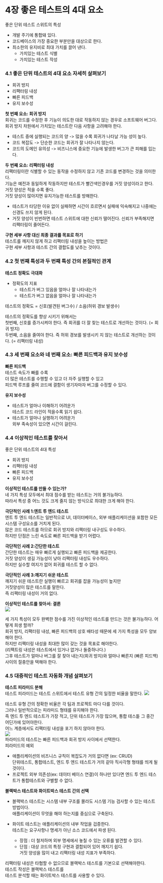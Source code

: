# 4장 좋은 테스트의 4대 요소
좋은 단위 테스트 스위트의 특성
- 개발 주기에 통합돼 있다.
- 코드베이스의 가장 중요한 부분만을 대상으로 한다.
- 최소한의 유지비로 최대 가치를 끌어 낸다.
  - 가치있는 테스트 식별  
  - 가치있는 테스트 작성

### 4.1 좋은 단위 테스트의 4대 요소 자세히 살펴보기
- 회귀 방지
- 리팩터링 내성
- 빠른 피드백
- 유지 보수성

**첫 번째 요소: 회귀 방지**  
회귀는 코드를 수정한 후 기능이 의도한 대로 작동하지 않는 경우로 소프트웨어 버그다.  
회귀 방지 차원에서 가치있는 테스트란 다음 사항을 고려해야 한다.  
- 테스트 중에 실행되는 코드의 양 -> 많을 수록 회귀가 나타날 가능 성이 높다.
- 코드 복잡도 -> 단순한 코드는 회귀가 잘 나타나지 않는다.
- 코드의 도메인 유의성 -> 비즈니스에 중요한 기능에 발생한 버그가 큰 피해를 입는다.

**두 번째 요소: 리팩터링 내성**  
리팩터링이란 식별할 수 있는 동작을 수정하지 않고 기존 코드를 변경하는 것을 의미한다.  
기능은 예전과 동일하게 작동하지만 테스트가 빨간색인경우를 거짓 양성이라고 한다.  
거짓 양성은 적을 수록 좋다.  
거짓 양성이 많아지면 유지가능한 테스트를 방해한다.  
- 테스트가 타당한 이유 없이 실패하면 시간이 흐르면서 실패에 익숙해지고 나중에는 신경도 쓰지 않게 된다.
- 거짓 양성이 빈번하면 테스트 스위트에 대한 신뢰가 떨어진다. 신뢰가 부족해지면 리팩터링이 줄어든다.

**구현 세부 사항 대신 최종 결과를 목표로 하기**  
테스트를 깨지지 않게 하고 리팩터링 내성을 높이는 방법은   
구현 세부 사항과 테스트 간의 결합도를 낮추는 것이다.  

### 4.2 첫 번째 특성과 두 번째 특성 간의 본질적인 관계
**테스트 정확도 극대화**  
- 정확도의 지표  
  - 테스트가 버그 있음을 얼마나 잘 나타내는가  
  - 테스트가 버그 없음을 얼마나 잘 나타내는가    
  
테스트의 정확도 = 신호(발견된 버그수) / 소음(허위 경보 발생수)  

테스트의 정확도를 향상 시키기 위해서는   
첫번째, 신호를 증가시켜야 한다. 즉 회귀를 더 잘 찾는 테스트로 개선하는 것이다. (= 회귀 방지)  
두번째, 소음을 줄여야 한다. 즉 허위 경보를 발생시키 지 않는 테스트로 개선하는 것이다. (= 리팩터링 내성)  

### 4.3 세 번째 요소와 네 번째 요소: 빠른 피드백과 유지 보수성
**빠른 피드백**  
테스트 속도가 빠를 수록  
더 많은 테스트를 수행할 수 있고 더 자주 실행할 수 있고  
피드백 루프를 줄여 코드에 결함이 생기자마자 버그를 수정할 수 있다.  

**유지 보수성**
- 테스트가 얼마나 이해하기 어려운가  
테스트 코드 라인이 적을수록 읽기 쉽다.
- 테스트가 얼마나 실행하기 어려운가  
  외부 족속성이 있으면 시간이 걸린다.

### 4.4 이상적인 테스트를 찾아서
좋은 단위 테스트의 4대 특성
- 회귀 방지
- 리팩터링 내성
- 빠른 피드백
- 유지 보수성

**이상적인 테스트를 만들 수 있는가?**  
네 가지 특성 모두에서 최대 점수를 받는 테스트는 거의 불가능하다.  
따라서 특성 중 어느 것도 크게 줄지 않는 방식으로 최대한 크게 해야 한다.  

**극단적인 사례 1:엔트 투 엔드 테스트**  
엔트 투 엔드 테스트는 일반적으로 UI, 데이터베이스, 외부 애플리케이션을 포함한 모든 시스템 구성요소를 거치게 된다.  
많은 코드 테스트를 하므로 회귀 방지와 리팩터링 내구성도 우수하다.  
하지만 단점은 느린 속도로 빠른 피드백을 받기 어렵다.  

**극단적인 사례 2:간단한 테스트**  
간단한 테스트는 매우 빠르게 실행되고 빠른 피드백을 제공한다.    
거짓 양성이 생길 가능성이 낮아 리팩터링 내성도 우수하다.  
하지만 실수할 여지가 없어 회귀를 테스트 할 수 없다.  

**극단적인 사례 3:깨지기 쉬운 테스트**  
깨지기 쉬운 테스트란 실행이 빠르고 회귀를 잡을 가능성이 높지만  
거짓양성이 많은 테스트를 말한다.  
즉 리팩터링 내성이 거의 없다.

**이상적인 테스트를 찾아서: 결론**  
<img src = "https://velog.velcdn.com/images%2Fmabr2845%2Fpost%2F2842b8d7-db76-4b44-903a-f6a2383dba57%2Fimage.png"><br/>

세 가지 특성이 모두 완벽한 점수를 가진 이상적인 테스트를 만드는 것은 불가능하다.
어떻게 희생 할까?   
회귀 방지, 리팩터링 내성, 빠른 피드백의 상호 배타성 때문에 세 가지 특성을 모두 양보해야 한다.  
하지만 리팩터링 내성을 최대한 많이 갖는 것을 목표로 해야한다.   
(리팩트링 내성은 테스트에서 있거나 없거나 둘중하나다.)  
그후 테스트가 얼마나 버그를 잘 찾아 내는지(회귀 방지)와 얼마나 빠른지 (빠른 피드백)사이의 절충안을 택해야 한다.

### 4.5 대중적인 테스트 자동화 개념 살펴보기
**테스트 피라미드 분해**  
테스트 피라미드는 테스트 스위트에서 테스트 유형 간의 일정한 비율을 말한다.
<img src ="https://velog.velcdn.com/images%2Fmabr2845%2Fpost%2F1534bc79-5a62-440d-8a44-9e1cae123a43%2Fimage.png"></br>

테스트 유형 간의 정확한 비율은 각 팀과 프로젝트 마다 다를 것이다.  
그러나 일반적으로는 피라미드 형태를 유지해야 한다.  
즉 엔드 투 엔드 테스트가 가장 적고, 단위 테스트가 가장 많으며, 통합 테스틑 그 중간 어딘가에 있어야한다.  
어느 계층에서도 리팩터링 내성을 포기 하지 않아야 한다.  
<img src = "https://velog.velcdn.com/images%2Fmabr2845%2Fpost%2F84af15cb-49ed-48b6-8b5f-31422e28c14c%2Fimage.png"><br/>
파라미드의 테스트는 빠른 피드백과 회귀 방지 사이에서 선택한다.   
피라미드의 예외
- 애플리케이션의 비즈니스 규칙이 복잡도가 거의 없다면 (ex: CRUD)  
단위테스트, 통합테스트, 엔드 투 엔드 테스트가 거의 같아 직사각형 형태를 띄게 될것이다.
- 프로젝트 외부 의존성(ex: 데이터 베이스 연결)이 하나만 있다면
엔드 투 엔드 테스트가 통합테스트와 구별할 수 없다.

**블랙박스 테스트와 화이트박스 테스트 간의 선택**
- 블랙박스 테스트는 시스템 내부 구조를 몰라도 시스템 기능 검사할 수 있는 테스트 방법이다.  
애플리케이션이 무엇을 해야 하는지를 중심으로 구축된다. 


- 화이트 테스트는 애플리케이션의 내부 작업을 겁증한다.  
테스트는 요구사항나 명세가 아닌 소스 코드에서 파생 된다.
    - 장점 : 더 철저하며 외부 명세에서 놓칠 수 있는 오류를 발견할 수 있다.
    - 단점 : 대상 코드의 특정 구현과 결합되어 있어 깨지기 쉽다.  
      거짓 양성을 많이 내고 리팩터링 내성 지표가 부족하다.

리팩터링 내성은 타협할 수 없으므로 블랙박스 테스트를 기본으로 선택해야한다.  
테스트 작성은 블랙박스 테스트를  
테스트 분석할 때는 화이트박스 테스트를 사용할 수 있다.  
